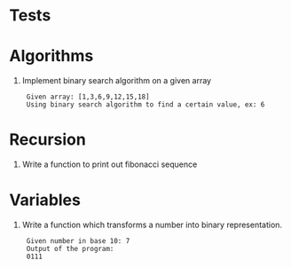 # Tests

# Algorithms

1. Implement binary search algorithm on a given array

        Given array: [1,3,6,9,12,15,18]
        Using binary search algorithm to find a certain value, ex: 6

# Recursion

1. Write a function to print out fibonacci sequence

# Variables

1. Write a function which transforms a number into binary representation.

        Given number in base 10: 7
        Output of the program:
        0111

